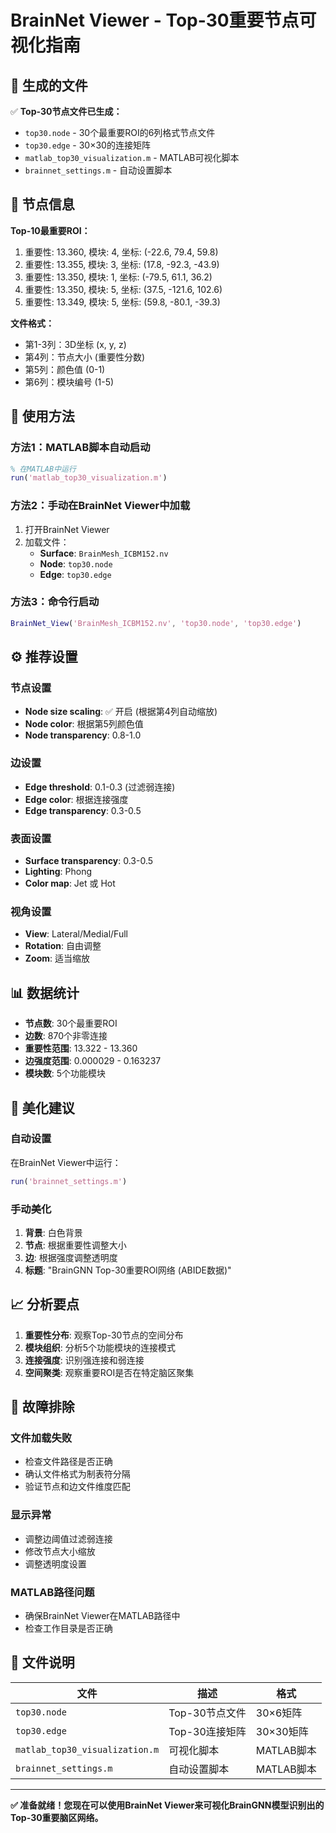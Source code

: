 # BrainNet Viewer - Top-30重要节点可视化指南

## 📁 生成的文件

✅ **Top-30节点文件已生成：**
- `top30.node` - 30个最重要ROI的6列格式节点文件
- `top30.edge` - 30×30的连接矩阵
- `matlab_top30_visualization.m` - MATLAB可视化脚本
- `brainnet_settings.m` - 自动设置脚本

## 🧠 节点信息

**Top-10最重要ROI：**
1. 重要性: 13.360, 模块: 4, 坐标: (-22.6, 79.4, 59.8)
2. 重要性: 13.355, 模块: 3, 坐标: (17.8, -92.3, -43.9)
3. 重要性: 13.350, 模块: 1, 坐标: (-79.5, 61.1, 36.2)
4. 重要性: 13.350, 模块: 5, 坐标: (37.5, -121.6, 102.6)
5. 重要性: 13.349, 模块: 5, 坐标: (59.8, -80.1, -39.3)

**文件格式：**
- 第1-3列：3D坐标 (x, y, z)
- 第4列：节点大小 (重要性分数)
- 第5列：颜色值 (0-1)
- 第6列：模块编号 (1-5)

## 🚀 使用方法

### 方法1：MATLAB脚本自动启动
```matlab
% 在MATLAB中运行
run('matlab_top30_visualization.m')
```

### 方法2：手动在BrainNet Viewer中加载
1. 打开BrainNet Viewer
2. 加载文件：
   - **Surface**: `BrainMesh_ICBM152.nv`
   - **Node**: `top30.node`
   - **Edge**: `top30.edge`

### 方法3：命令行启动
```matlab
BrainNet_View('BrainMesh_ICBM152.nv', 'top30.node', 'top30.edge')
```

## ⚙️ 推荐设置

### 节点设置
- **Node size scaling**: ✅ 开启 (根据第4列自动缩放)
- **Node color**: 根据第5列颜色值
- **Node transparency**: 0.8-1.0

### 边设置
- **Edge threshold**: 0.1-0.3 (过滤弱连接)
- **Edge color**: 根据连接强度
- **Edge transparency**: 0.3-0.5

### 表面设置
- **Surface transparency**: 0.3-0.5
- **Lighting**: Phong
- **Color map**: Jet 或 Hot

### 视角设置
- **View**: Lateral/Medial/Full
- **Rotation**: 自由调整
- **Zoom**: 适当缩放

## 📊 数据统计

- **节点数**: 30个最重要ROI
- **边数**: 870个非零连接
- **重要性范围**: 13.322 - 13.360
- **边强度范围**: 0.000029 - 0.163237
- **模块数**: 5个功能模块

## 🎨 美化建议

### 自动设置
在BrainNet Viewer中运行：
```matlab
run('brainnet_settings.m')
```

### 手动美化
1. **背景**: 白色背景
2. **节点**: 根据重要性调整大小
3. **边**: 根据强度调整透明度
4. **标题**: "BrainGNN Top-30重要ROI网络 (ABIDE数据)"

## 📈 分析要点

1. **重要性分布**: 观察Top-30节点的空间分布
2. **模块组织**: 分析5个功能模块的连接模式
3. **连接强度**: 识别强连接和弱连接
4. **空间聚类**: 观察重要ROI是否在特定脑区聚集

## 🔧 故障排除

### 文件加载失败
- 检查文件路径是否正确
- 确认文件格式为制表符分隔
- 验证节点和边文件维度匹配

### 显示异常
- 调整边阈值过滤弱连接
- 修改节点大小缩放
- 调整透明度设置

### MATLAB路径问题
- 确保BrainNet Viewer在MATLAB路径中
- 检查工作目录是否正确

## 📝 文件说明

| 文件 | 描述 | 格式 |
|------|------|------|
| `top30.node` | Top-30节点文件 | 30×6矩阵 |
| `top30.edge` | Top-30连接矩阵 | 30×30矩阵 |
| `matlab_top30_visualization.m` | 可视化脚本 | MATLAB脚本 |
| `brainnet_settings.m` | 自动设置脚本 | MATLAB脚本 |

---

**✅ 准备就绪！您现在可以使用BrainNet Viewer来可视化BrainGNN模型识别出的Top-30重要脑区网络。** 